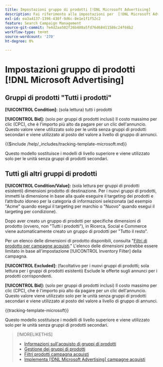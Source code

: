 ```yaml
---
title: Impostazioni gruppo di prodotti [!DNL Microsoft Advertising]
description: Fai riferimento alle impostazioni per  [!DNL Microsoft Advertising] gruppi di prodotti acquisti.
exl-id: ea3a4137-1396-430f-9d6c-8e1e1f1f52c2
feature: Search Campaign Management
source-git-commit: 7e4d2aa502f26b480a5fd76d68411586c24f68b2
workflow-type: tm+mt
source-wordcount: '270'
ht-degree: 0%

---
```


# Impostazioni gruppo di prodotti [!DNL Microsoft Advertising]

## Gruppi di prodotti &quot;Tutti i prodotti&quot;

**[!UICONTROL Condition]:** (sola lettura) tutti i prodotti

**[!UICONTROL Bid]:** (solo per gruppi di prodotti inclusi) Il costo massimo per clic (CPC), che è l&#39;importo più alto da pagare per un clic dell&#39;annuncio. Questo valore viene utilizzato solo per le unità senza gruppi di prodotti secondari e viene utilizzato al posto del valore a livello di gruppo di annunci.

<!-- **[!UICONTROL Tracking Template]:** -->

{{$include /help/_includes/tracking-template-microsoft.md}}

Questo modello sostituisce i modelli di livello superiore e viene utilizzato solo per le unità senza gruppi di prodotti secondari.

## Tutti gli altri gruppi di prodotti

**[!UICONTROL Condition/Value]:** (sola lettura per gruppi di prodotti esistenti) dimensioni prodotto di destinazione. Per i nuovi gruppi di prodotti, immetti la dimensione in base alla quale eseguire il targeting dei prodotti e l’attributo idoneo per la categoria di informazioni selezionata (ad esempio &quot;Acme&quot; quando esegui il targeting per marchio o &quot;Nuovo&quot; quando esegui il targeting per condizione).

Dopo aver creato un gruppo di prodotti per specifiche dimensioni di prodotto (ovvero, non &quot;Tutti i prodotti&quot;), in Ricerca, Social e Commerce viene automaticamente creato un gruppo di prodotti per &quot;Tutto il resto&quot;.

Per un elenco delle dimensioni di prodotto disponibili, consulta &quot;[Filtri di prodotto per campagne acquisti](/help/search-social-commerce/campaign-management/campaigns/shopping-campaign-product-filters.md).&quot; L&#39;elenco delle dimensioni potrebbe essere limitato in base all&#39;impostazione [!UICONTROL Inventory Filter] della campagna.

**[!UICONTROL Excluded]:** (facoltativo per i nuovi gruppi di prodotti; sola lettura per i gruppi di prodotti esistenti) Esclude le offerte sugli annunci per i prodotti corrispondenti.

**[!UICONTROL Bid]:** (solo per gruppi di prodotti inclusi) Il costo massimo per clic (CPC), che è l&#39;importo più alto da pagare per un clic dell&#39;annuncio. Questo valore viene utilizzato solo per le unità senza gruppi di prodotti secondari e viene utilizzato al posto del valore a livello di gruppo di annunci.

<!-- **[!UICONTROL Tracking Template]:** -->

<!-- ExL can't handle the same include twice in the same file, so using a snippet for the second occurrence.

{{$include /help/_includes/tracking-template-microsoft.md}}
-->

{{tracking-template-microsoft}}

Questo modello sostituisce i modelli di livello superiore e viene utilizzato solo per le unità senza gruppi di prodotti secondari.

>[!MORELIKETHIS]
>
>* [Informazioni sull&#39;acquisto di gruppi di prodotti](product-group-about.md)
>* [Gestione dei gruppi di prodotti](product-group-manage.md)
>* [Filtri prodotti campagna acquisti](/help/search-social-commerce/campaign-management/campaigns/shopping-campaign-product-filters.md)
>* [Implementa [!DNL Microsoft Advertising] campagne acquisti](/help/search-social-commerce/campaign-management/special-workflows/microsoft-shopping-campaigns.md)
